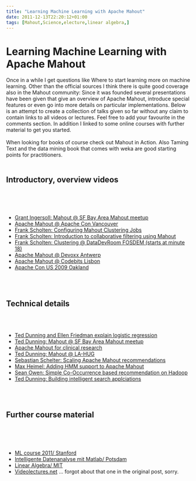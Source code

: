 ```yaml
---
title: "Learning Machine Learning with Apache Mahout"
date: 2011-12-13T22:20:12+01:00
tags: [Mahout,Science,electure,linear algebra,]
---
```


# Learning Machine Learning with Apache Mahout


Once in a while I get questions like Where to start learning more on machine learning. Other than the official sources 
I think there is quite good coverage also in the Mahout community: Since it was founded several presentations have been 
given that give an overview of Apache Mahout, introduce special features or even go into more details on particular 
implementations. Below is an attempt to create a collection of talks given so far without any claim to contain links to 
all videos or lectures. Feel free to add your favourite in the comments section. In addition I linked to some online 
courses with further material to get you started.<br><br>When looking for books of course check out Mahout in Action. 
Also Taming Text and the data mining book that comes with weka are good starting points for 
practitioners.<br><br><h2>Introductory, overview videos</h2><br><br><ul><br><li><a 
href="http://vimeo.com/33124765">Grant Ingersoll: Mahout @ SF Bay Area Mahout meetup</a><br><li><a 
href="http://www.feathercast.org/podcasts/ApacheConNA2011/Thursday/B_04_Drost_Mahout.mp3">Apache Mahout @ Apache Con 
Vancouver</a><br><li><a 
href="http://www.lucidimagination.com/devzone/events/conferences/ApacheLuceneEurocon2011/configuring-mahout-clustering-j
obs">Frank Scholten: Configuring Mahout Clustering Jobs</a><br><li><a 
href="http://blip.tv/berlinbuzzwords/frank-scholten-introduction-to-collaborative-filtering-using-mahout-3829198">Frank 
Scholten: Introduction to collaborative filtering using Mahout</a><br><li><a 
href="http://blip.tv/mainec/fosdem-datadevroom-apache-hadoop-apache-pig-apache-mahout-4788217">Frank Scholten: 
Clustering @ DataDevRoom FOSDEM (starts at minute 18)</a><br><li><a href="http://www.parleys.com/#st=5&id=2230">Apache 
Mahout @ Devoxx Antwerp</a><br><li><a href="https://codebits.eu/intra/s/session/113">Apache Mahout @ Codebits 
Lisbon</a><br><li><a href="http://www.techcast.com/events/apacheconus09/idrost/">Apache Con US 2009 
Oakland</a><br></ul><br><br><h2>Technical details</h2><br><ul><br><li><a 
href="http://akiajc5rladlumvrpfdq-ebook.s3.amazonaws.com/mahout/video_14a.mp4">Ted Dunning and Ellen Friedman explain 
logistic regression</a><br><li><a href="http://vimeo.com/33417977">Ted Dunning: Mahout @ SF Bay Area Mahout 
meetup</a><br><li><a href="http://www.feathercast.org/podcasts/ApacheConNA2011/Thursday/B_05_Quinn_Mahout.mp3">Apache 
Mahout for clinical research</a><br><li><a href="http://vimeo.com/21273655">Ted Dunning: Mahout @ LA-HUG</a><br><li><a 
href="http://vimeo.com/16037882">Sebastian Schelter: Scaling Apache Mahout recommendations</a><br><li><a 
href="http://vimeo.com/16210270">Max Heimel: Adding HMM support to Apache Mahout</a><br><li><a 
href="http://blip.tv/berlinbuzzwords/sean-owen-simple-co-occurrence-based-recommendation-on-hadoop-3830073">Sean Owen: 
Simple Co-Occurrence based recommendation on Hadoop</a><br><li><a 
href="http://www.techcast.com/events/apacheconus09/tdunning/">Ted Dunning: Building intelligent search 
applciations</a><br></ul><br><br><h2>Further course material</h2><br><br><ul><br><li><a 
href="http://www.ml-class.org/course/auth/welcome">ML course 2011/ Stanford</a><br><li><a 
href="http://www.cs.uni-potsdam.de/ml/teaching/ws10/ida.html">Intelligente Datenanalyse mit Matlab/ 
Potsdam</a><br><li><a 
href="http://ocw.mit.edu/courses/mathematics/18-06-linear-algebra-spring-2010/video-lectures/">Linear Algebra/ 
MIT</a><br><li><a href="http://videolectures.net/">Videolectures.net</a> ... forgot about that one in the original 
post, sorry.<br></ul>
